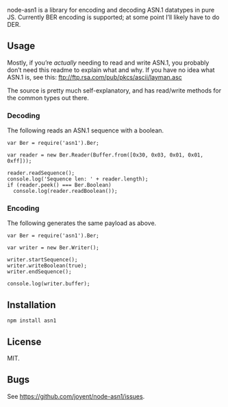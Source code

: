 node-asn1 is a library for encoding and decoding ASN.1 datatypes in pure JS. Currently BER encoding is supported; at some point I’ll likely have to do DER.

Usage
-----

Mostly, if you’re *actually* needing to read and write ASN.1, you probably don’t need this readme to explain what and why. If you have no idea what ASN.1 is, see this: ftp://ftp.rsa.com/pub/pkcs/ascii/layman.asc

The source is pretty much self-explanatory, and has read/write methods for the common types out there.

### Decoding

The following reads an ASN.1 sequence with a boolean.

    var Ber = require('asn1').Ber;

    var reader = new Ber.Reader(Buffer.from([0x30, 0x03, 0x01, 0x01, 0xff]));

    reader.readSequence();
    console.log('Sequence len: ' + reader.length);
    if (reader.peek() === Ber.Boolean)
      console.log(reader.readBoolean());

### Encoding

The following generates the same payload as above.

    var Ber = require('asn1').Ber;

    var writer = new Ber.Writer();

    writer.startSequence();
    writer.writeBoolean(true);
    writer.endSequence();

    console.log(writer.buffer);

Installation
------------

    npm install asn1

License
-------

MIT.

Bugs
----

See <a href="https://github.com/joyent/node-asn1/issues" class="uri">https://github.com/joyent/node-asn1/issues</a>.
